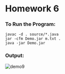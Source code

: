 # Homework 6

### To Run the Program:

```
javac -d . source/*.java
jar -cfm Demo.jar m.txt .
java -jar Demo.jar
```

### Output:
![demo9](https://user-images.githubusercontent.com/26886594/69473848-d4799680-0d7e-11ea-83fd-fbb9460c11e1.png)
